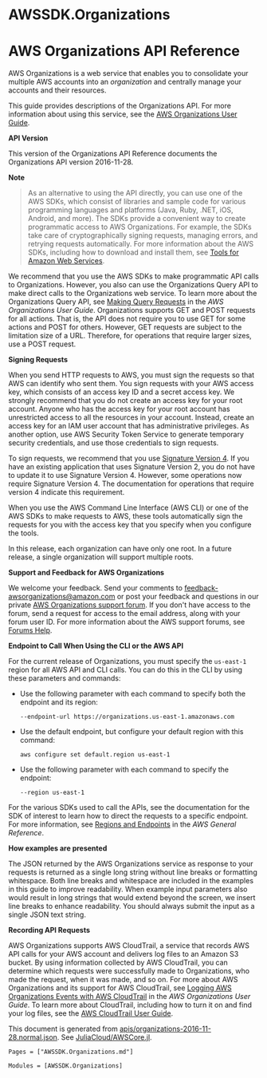 # AWSSDK.Organizations

# AWS Organizations API Reference

AWS Organizations is a web service that enables you to consolidate your multiple AWS accounts into an *organization* and centrally manage your accounts and their resources.

This guide provides descriptions of the Organizations API. For more information about using this service, see the [AWS Organizations User Guide](http://docs.aws.amazon.com/organizations/latest/userguide/orgs_introduction.html).

**API Version**

This version of the Organizations API Reference documents the Organizations API version 2016-11-28.

**Note**
> As an alternative to using the API directly, you can use one of the AWS SDKs, which consist of libraries and sample code for various programming languages and platforms (Java, Ruby, .NET, iOS, Android, and more). The SDKs provide a convenient way to create programmatic access to AWS Organizations. For example, the SDKs take care of cryptographically signing requests, managing errors, and retrying requests automatically. For more information about the AWS SDKs, including how to download and install them, see [Tools for Amazon Web Services](http://aws.amazon.com/tools/).

We recommend that you use the AWS SDKs to make programmatic API calls to Organizations. However, you also can use the Organizations Query API to make direct calls to the Organizations web service. To learn more about the Organizations Query API, see [Making Query Requests](http://docs.aws.amazon.com/organizations/latest/userguide/orgs_query-requests.html) in the *AWS Organizations User Guide*. Organizations supports GET and POST requests for all actions. That is, the API does not require you to use GET for some actions and POST for others. However, GET requests are subject to the limitation size of a URL. Therefore, for operations that require larger sizes, use a POST request.

**Signing Requests**

When you send HTTP requests to AWS, you must sign the requests so that AWS can identify who sent them. You sign requests with your AWS access key, which consists of an access key ID and a secret access key. We strongly recommend that you do not create an access key for your root account. Anyone who has the access key for your root account has unrestricted access to all the resources in your account. Instead, create an access key for an IAM user account that has administrative privileges. As another option, use AWS Security Token Service to generate temporary security credentials, and use those credentials to sign requests.

To sign requests, we recommend that you use [Signature Version 4](http://docs.aws.amazon.com/general/latest/gr/signature-version-4.html). If you have an existing application that uses Signature Version 2, you do not have to update it to use Signature Version 4. However, some operations now require Signature Version 4. The documentation for operations that require version 4 indicate this requirement.

When you use the AWS Command Line Interface (AWS CLI) or one of the AWS SDKs to make requests to AWS, these tools automatically sign the requests for you with the access key that you specify when you configure the tools.

In this release, each organization can have only one root. In a future release, a single organization will support multiple roots.

**Support and Feedback for AWS Organizations**

We welcome your feedback. Send your comments to [feedback-awsorganizations@amazon.com](mailto:feedback-awsorganizations@amazon.com) or post your feedback and questions in our private [AWS Organizations support forum](http://forums.aws.amazon.com/forum.jspa?forumID=219). If you don't have access to the forum, send a request for access to the email address, along with your forum user ID. For more information about the AWS support forums, see [Forums Help](http://forums.aws.amazon.com/help.jspa).

**Endpoint to Call When Using the CLI or the AWS API**

For the current release of Organizations, you must specify the `us-east-1` region for all AWS API and CLI calls. You can do this in the CLI by using these parameters and commands:

*   Use the following parameter with each command to specify both the endpoint and its region:

    `--endpoint-url https://organizations.us-east-1.amazonaws.com`

*   Use the default endpoint, but configure your default region with this command:

    `aws configure set default.region us-east-1`

*   Use the following parameter with each command to specify the endpoint:

    `--region us-east-1`

For the various SDKs used to call the APIs, see the documentation for the SDK of interest to learn how to direct the requests to a specific endpoint. For more information, see [Regions and Endpoints](http://docs.aws.amazon.com/general/latest/gr/rande.html#sts_region) in the *AWS General Reference*.

**How examples are presented**

The JSON returned by the AWS Organizations service as response to your requests is returned as a single long string without line breaks or formatting whitespace. Both line breaks and whitespace are included in the examples in this guide to improve readability. When example input parameters also would result in long strings that would extend beyond the screen, we insert line breaks to enhance readability. You should always submit the input as a single JSON text string.

**Recording API Requests**

AWS Organizations supports AWS CloudTrail, a service that records AWS API calls for your AWS account and delivers log files to an Amazon S3 bucket. By using information collected by AWS CloudTrail, you can determine which requests were successfully made to Organizations, who made the request, when it was made, and so on. For more about AWS Organizations and its support for AWS CloudTrail, see [Logging AWS Organizations Events with AWS CloudTrail](http://docs.aws.amazon.com/organizations/latest/userguide/orgs_cloudtrail-integration.html) in the *AWS Organizations User Guide*. To learn more about CloudTrail, including how to turn it on and find your log files, see the [AWS CloudTrail User Guide](http://docs.aws.amazon.com/awscloudtrail/latest/userguide/what_is_cloud_trail_top_level.html).

This document is generated from
[apis/organizations-2016-11-28.normal.json](https://github.com/aws/aws-sdk-js/blob/master/apis/organizations-2016-11-28.normal.json).
See [JuliaCloud/AWSCore.jl](https://github.com/JuliaCloud/AWSCore.jl).

```@index
Pages = ["AWSSDK.Organizations.md"]
```

```@autodocs
Modules = [AWSSDK.Organizations]
```
